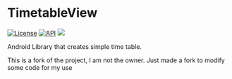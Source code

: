 # TimetableView
[![License](https://img.shields.io/badge/License-Apache%202.0-blue.svg)](https://opensource.org/licenses/Apache-2.0)
[![API](https://img.shields.io/badge/API-19%2B-brightgreen.svg?style=flat)](https://android-arsenal.com/api?level=19)
[![](https://jitpack.io/v/tlaabs/TimetableView.svg)](https://jitpack.io/#tlaabs/TimetableView)

Android Library that creates simple time table.

This is a fork of the project, I am not the owner. Just made a fork to modify some code for my use
